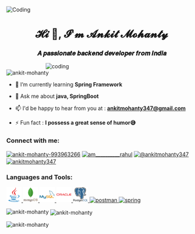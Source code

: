 <img align="center" alt="Coding" height="400" width="1200" src="https://img.freepik.com/free-photo/person-playing-3d-video-games-device_23-2151005751.jpg?t=st=1711871338~exp=1711874938~hmac=cea83bb3f142af0a880f696f3bb751a5893f6bf6b9e01749a7747bceb2643864&w=826">
<h1 align="center">𝓗𝓲 👋, 𝓘'𝓶 𝓐𝓷𝓴𝓲𝓽 𝓜𝓸𝓱𝓪𝓷𝓽𝔂</h1>
<h3 align="center">𝑨 𝒑𝒂𝒔𝒔𝒊𝒐𝒏𝒂𝒕𝒆 𝒃𝒂𝒄𝒌𝒆𝒏𝒅 𝒅𝒆𝒗𝒆𝒍𝒐𝒑𝒆𝒓 𝒇𝒓𝒐𝒎 𝑰𝒏𝒅𝒊𝒂</h3>
<img align="right" alt="coding" width="400" src="https://miro.medium.com/v2/resize:fit:679/1*zVnWJtyGOX_kUIDm6ccCfQ.gif">

<p align="left"> <img src="https://komarev.com/ghpvc/?username=ankit-mohanty&label=Profile%20views&color=0e75b6&style=flat" alt="ankit-mohanty" /> </p>

- 🌱 I’m currently learning **Spring Framework**

- 💬 Ask me about **java, SpringBoot**

- 📫 I'd be happy to hear from you at : **ankitmohanty347@gmail.com**

- ⚡ Fun fact : **I possess a great sense of humor😅**

<h3 align="left">Connect with me:</h3>
<p align="left">
<a href="https://linkedin.com/in/ankit-mohanty-993963266" target="blank"><img align="center" src="https://raw.githubusercontent.com/rahuldkjain/github-profile-readme-generator/master/src/images/icons/Social/linked-in-alt.svg" alt="ankit-mohanty-993963266" height="30" width="40" /></a>
<a href="https://instagram.com/am__________rahul" target="blank"><img align="center" src="https://raw.githubusercontent.com/rahuldkjain/github-profile-readme-generator/master/src/images/icons/Social/instagram.svg" alt="am__________rahul" height="30" width="40" /></a>
<a href="https://medium.com/@ankitmohanty347" target="blank"><img align="center" src="https://raw.githubusercontent.com/rahuldkjain/github-profile-readme-generator/master/src/images/icons/Social/medium.svg" alt="@ankitmohanty347" height="30" width="40" /></a>
<a href="https://www.leetcode.com/ankitmohanty347" target="blank"><img align="center" src="https://raw.githubusercontent.com/rahuldkjain/github-profile-readme-generator/master/src/images/icons/Social/leet-code.svg" alt="ankitmohanty347" height="30" width="40" /></a>
</p>

<h3 align="left">Languages and Tools:</h3>
  </a> <a href="https://www.java.com" target="_blank" rel="noreferrer"> <img src="https://raw.githubusercontent.com/devicons/devicon/master/icons/java/java-original.svg" alt="java" width="40" height="40"/> </a> <a href="https://www.mongodb.com/" target="_blank" rel="noreferrer"> <img src="https://raw.githubusercontent.com/devicons/devicon/master/icons/mongodb/mongodb-original-wordmark.svg" alt="mongodb" width="40" height="40"/> </a> <a href="https://www.mysql.com/" target="_blank" rel="noreferrer"> <img src="https://raw.githubusercontent.com/devicons/devicon/master/icons/mysql/mysql-original-wordmark.svg" alt="mysql" width="40" height="40"/> </a> <a href="https://www.oracle.com/" target="_blank" rel="noreferrer"> <img src="https://raw.githubusercontent.com/devicons/devicon/master/icons/oracle/oracle-original.svg" alt="oracle" width="40" height="40"/> </a> <a href="https://www.postgresql.org" target="_blank" rel="noreferrer"> <img src="https://raw.githubusercontent.com/devicons/devicon/master/icons/postgresql/postgresql-original-wordmark.svg" alt="postgresql" width="40" height="40"/> </a> <a href="https://postman.com" target="_blank" rel="noreferrer"> <img src="https://www.vectorlogo.zone/logos/getpostman/getpostman-icon.svg" alt="postman" width="40" height="40"/> </a> <a href="https://spring.io/" target="_blank" rel="noreferrer"> <img src="https://www.vectorlogo.zone/logos/springio/springio-icon.svg" alt="spring" width="40" height="40"/> </a> </p>

<p><img align="left" src="https://github-readme-stats.vercel.app/api/top-langs?username=ankit-mohanty&show_icons=true&locale=en&layout=compact" alt="ankit-mohanty" /></p>

<p>&nbsp;<img align="center" src="https://github-readme-stats.vercel.app/api?username=ankit-mohanty&show_icons=true&locale=en" alt="ankit-mohanty" /></p>

<p><img align="center" src="https://github-readme-streak-stats.herokuapp.com/?user=ankit-mohanty&" alt="ankit-mohanty" /></p>
